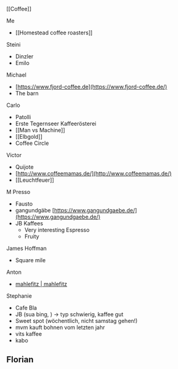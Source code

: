 [[Coffee]]

Me
- [[Homestead coffee roasters]]

Steini
- Dinzler
- Emilo

Michael
- [https://www.fjord-coffee.de](https://www.fjord-coffee.de/)
- The barn

Carlo
- Patolli
- Erste Tegernseer Kaffeerösterei
- [[Man vs Machine]]
- [[Elbgold]]
- Coffee Circle

Victor
- Quijote
- [http://www.coffeemamas.de/](http://www.coffeemamas.de/)
- [[Leuchtfeuer]]

M Presso
- Fausto
- gangundgäbe [https://www.gangundgaebe.de/](https://www.gangundgaebe.de/)
- JB Kaffees
   - Very interesting Espresso
   - Fruity

James Hoffman
- Square mile

Anton
- [mahlefitz | mahlefitz](https://www.mahlefitz.de/)

Stephanie
- Cafe Bla
- JB (sua bing, ) -> typ schwierig, kaffee gut
- Sweet spot (wöchentlich, nicht samstag gehen!)
- mvm kauft bohnen vom letzten jahr
- vits kaffee
- kabo

Florian
- 